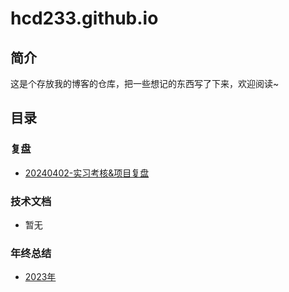 # hcd233.github.io

## 简介

这是个存放我的博客的仓库，把一些想记的东西写了下来，欢迎阅读~


## 目录 

### 复盘

- [20240402-实习考核&项目复盘](./review/20240402.md)

### 技术文档

- 暂无

### 年终总结

- [2023年](./summary/2023/2023-summary.md)
